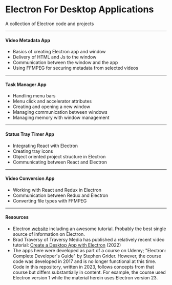 # Electron For Desktop Applications

<p>A collection of Electron code and projects</p>

<hr>

<h4>Video Metadata App</h4>
<ul>
<li>Basics of creating Electron app and window</li>
<li>Delivery of HTML and Js to the window</li>
<li>Communication between the window and the app</li>
<li>Using FFMPEG for securing metadata from selected videos</li>
</ul>

<hr>

<h4>Task Manager App</h4>
<ul>
<li>Handling menu bars</li>
<li>Menu click and accelerator attributes</li>
<li>Creating and opening a new window</li>
<li>Managing communication between windows</li>
<li>Managing memory with window management</li>
</ul>

<hr>

<h4>Status Tray Timer App</h4>
<ul>
<li>Integrating React with Electron</li>
<li>Creating tray icons</li>
<li>Object oriented project structure in Electron</li>
<li>Communicating between React and Electron</li>
</ul>

<hr>

<h4>Video Conversion App</h4>
<ul>
<li>Working with React and Redux in Electron</li>
<li>Communication between Redux and Electron</li>
<li>Converting file types with FFMPEG</li>
</ul>

<hr>

<h4>Resources</h4>

<ul>
<li>Electron <a href="https://www.electronjs.org/docs/latest/">website</a> including an awesome tutorial. Probably the best single source of information on Electron.</li>
<li>Brad Traversy of Traversy Media has published a relatively recent video tutorial: <a href="https://youtu.be/ML743nrkMHw">Create a Desktop App with Electron</a> (2022) </li>
<li>The apps here were developed as part of a course on Udemy; "Electron: Complete Developer's Guide" by Stephen Grider.  However, the course code was developed in 2017 and is no longer functional at this time.  Code in this repository, written in 2023, follows concepts from that course but differs substantially in content.  For example, the course used Electron version 1 while the material herein uses Electron version 23.</li>
</ul>
